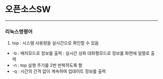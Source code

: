 # 오픈소스SW
---
### 리눅스명령어
1) top : 시스템 사용량을 실시간으로 확인할 수 있음
- -b : 배치모드로 정보를 출력 
     : 실시간 상화 대화형모드로 정보를 화면에 일렬로 출력
- -n : top 실행 주기를 2번 반복하도록 함
- -q : 시간의 간격 없이 계속하여 업데이트 정보를 출력
